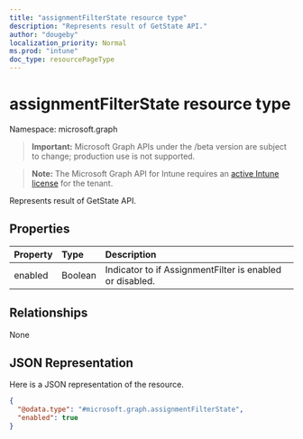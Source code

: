 ```yaml
---
title: "assignmentFilterState resource type"
description: "Represents result of GetState API."
author: "dougeby"
localization_priority: Normal
ms.prod: "intune"
doc_type: resourcePageType
---
```


# assignmentFilterState resource type

Namespace: microsoft.graph

> **Important:** Microsoft Graph APIs under the /beta version are subject to change; production use is not supported.

> **Note:** The Microsoft Graph API for Intune requires an [active Intune license](https://go.microsoft.com/fwlink/?linkid=839381) for the tenant.

Represents result of GetState API.

## Properties
|Property|Type|Description|
|:---|:---|:---|
|enabled|Boolean|Indicator to if AssignmentFilter is enabled or disabled.|

## Relationships
None

## JSON Representation
Here is a JSON representation of the resource.
<!-- {
  "blockType": "resource",
  "@odata.type": "microsoft.graph.assignmentFilterState"
}
-->
``` json
{
  "@odata.type": "#microsoft.graph.assignmentFilterState",
  "enabled": true
}
```





